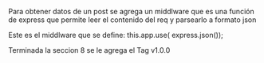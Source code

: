 Para obtener datos de un post se agrega un middlware que es una función de express
que permite leer el contenido del req y parsearlo a formato json

Este es el middlware que se define: this.app.use( express.json());

Terminada la seccion 8 se le agrega el Tag v1.0.0
